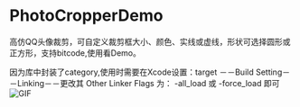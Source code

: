 # PhotoCropperDemo
高仿QQ头像裁剪，可自定义裁剪框大小、颜色、实线或虚线，形状可选择圆形或正方形，支持bitcode,使用看Demo。


因为库中封装了category,使用时需要在Xcode设置：target －－Build Setting－－Linking－－更改其 Other Linker Flags 为： -all_load 或 -force_load 即可
  ![GIF](https://github.com/wangluhui/image/raw/master/cropper_2.gif)
